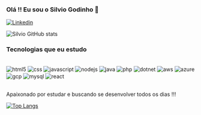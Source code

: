 ### Olá !! Eu sou o Silvio Godinho 🤙

[![Linkedin](https://img.shields.io/badge/LinkedIn-0077B5?style=for-the-badge&logo=linkedin&logoColor=white)](https://www.linkedin.com/in/silviogodinho/)

![Silvio GitHub stats](https://github-readme-stats.vercel.app/api?username=silvio-godinho&show_icons=true&theme=dracula)

### Tecnologias que eu estudo 

<div style = "display: inline_block"><br/>
    <img align = "center" alt = "html5" src = "https://img.shields.io/badge/HTML5-E34F26?style=for-the-badge&logo=html5&logoColor=white">
    <img align = "center" alt = "css" src = "https://img.shields.io/badge/CSS3-1572B6?style=for-the-badge&logo=css3&logoColor=white">
    <img align = "center" alt = "javascript" src = "https://img.shields.io/badge/JavaScript-F7DF1E?style=for-the-badge&logo=javascript&logoColor=black">
    <img align = "center" alt = "nodejs" src = "https://img.shields.io/badge/Node.js-43853D?style=for-the-badge&logo=node.js&logoColor=white">        
    <img align = "center" alt = "java" src = "https://img.shields.io/badge/Java-ED8B00?style=for-the-badge&logo=java&logoColor=white">      
    <img align = "center" alt = "php" src = "https://img.shields.io/badge/PHP-777BB4?style=for-the-badge&logo=php&logoColor=white">  
    <img align = "center" alt = "dotnet" src = "https://img.shields.io/badge/.NET-5C2D91?style=for-the-badge&logo=.net&logoColor=white"> 
    <img align = "center" alt = "aws" src = "https://img.shields.io/badge/Amazon_AWS-232F3E?style=for-the-badge&logo=amazon-aws&logoColor=white"> 
    <img align = "center" alt = "azure" src = "https://img.shields.io/badge/Microsoft_Azure-0089D6?style=for-the-badge&logo=microsoft-azure&logoColor=white">   
    <img align = "center" alt = "gcp" src = "https://img.shields.io/badge/Google_Cloud-4285F4?style=for-the-badge&logo=google-cloud&logoColor=white"> 
    <img align = "center" alt = "mysql" src = "https://img.shields.io/badge/MySQL-00000F?style=for-the-badge&logo=mysql&logoColor=white">     
    <img align = "center" alt = "react" src = "https://img.shields.io/badge/React-20232A?style=for-the-badge&logo=react&logoColor=61DAFB">
</div><br/>

Apaixonado por estudar e buscando se desenvolver todos os dias !!!

[![Top Langs](https://github-readme-stats.vercel.app/api/top-langs/?username=silvio-godinho&layout=compact)](https://github.com/silvio-godinho/github-readme-stats)



<!--
**silvio-godinho/silvio-godinho** is a ✨ _special_ ✨ repository because its `README.md` (this file) appears on your GitHub profile.

Here are some ideas to get you started:

- 🔭 I’m currently working on ...
- 🌱 I’m currently learning ...
- 👯 I’m looking to collaborate on ...
- 🤔 I’m looking for help with ...
- 💬 Ask me about ...
- 📫 How to reach me: ...
- 😄 Pronouns: ...
- ⚡ Fun fact: ...
-->
